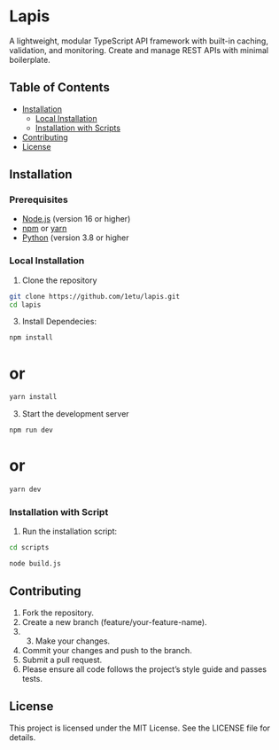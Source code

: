 # Lapis

A lightweight, modular TypeScript API framework with built-in caching, validation, and monitoring. Create and manage REST APIs with minimal boilerplate.

## Table of Contents

- [Installation](#installation)
  - [Local Installation](#local-installation)
  - [Installation with Scripts](#installation-with-scripts)
- [Contributing](#contributing)
- [License](#license)

## Installation

### Prerequisites
- [Node.js](https://nodejs.org/) (version 16 or higher)
- [npm](https://www.npmjs.com/) or [yarn](https://yarnpkg.com/)
- [Python](https://www.python.org/) (version 3.8 or higher
  

### Local Installation

1. Clone the repository
```bash
git clone https://github.com/1etu/lapis.git
cd lapis
```

3. Install Dependecies:
```bash
npm install
```
# or
```bash
yarn install
```

3. Start the development server
```bash
npm run dev
```
# or
```bash
yarn dev
```

### Installation with Script

1. Run the installation script:

```bash
cd scripts
```

```bash
node build.js
```

## Contributing

1. Fork the repository.
2. Create a new branch (feature/your-feature-name).
3. 3. Make your changes.
4. Commit your changes and push to the branch.
5. Submit a pull request.
6. Please ensure all code follows the project’s style guide and passes tests.

## License

This project is licensed under the MIT License. See the LICENSE file for details.
